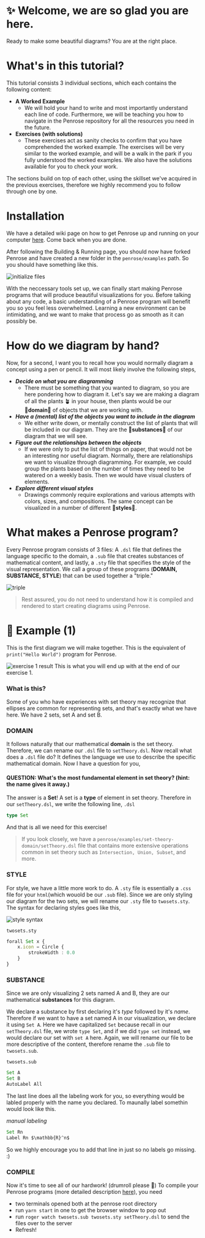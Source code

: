 # ✨ Welcome, we are so glad you are here.
Ready to make some beautiful diagrams? You are at the right place. 

# What's in this tutorial? 
This tutorial consists 3 individual sections, which each contains the following content:
- **A Worked Example**
    - We will hold your hand to write and most importantly understand each line of code. Furthermore, we will be teaching you how to navigate in the Penrose repository for all the resources you need in the future. 
- **Exercises (with solutions)**
    - These exercises act as sanity checks to confirm that you have comprehended the worked example. The exercises will be very similar to the worked example, and will be a walk in the park if you fully understood the worked examples. We also have the solutions available for you to check your work. 
  
The sections build on top of each other, using the skillset we've acquired in the previous exercises, therefore we highly recommend you to follow through one by one. 

# Installation
We have a detailed wiki page on how to get Penrose up and running on your computer [here](https://github.com/penrose/penrose/wiki/Building-and-running). Come back when you are done. 

After following the Building & Running page, you should now have forked Penrose and have created a new folder in the `penrose/examples` path. So you should have something like this.

![initialize files](https://github.com/penrose/penrose/blob/docs-edit/assets/tutorial/initializa_file.png)

With the neccessary tools set up, we can finally start making Penrose programs that will produce beautiful visualizations for you. Before talking about any code, a basic understanding of a Penrose program will benefit you so you feel less overwhelmed. Learning a new environment can be intimidating, and we want to make that process go as smooth as it can possibly be.

# How do we diagram by hand? 
Now, for a second, I want you to recall how you would normally diagram a concept using a pen or pencil. It will most likely involve the following steps,
* **_Decide on what you are diagramming_**
    * There must be something that you wanted to diagram, so you are here pondering how to diagram it. Let's say we are making a diagram of all the plants 🪴 in your house, then plants would be our 🔹**domain**🔹 of objects that we are working with. 
* **_Have a (mental) list of the objects you want to include in the diagram_**
    * We either write down, or mentally construct the list of plants that will be included in our diagram. They are the 🔹**substances**🔹 of our diagram that we will see. 
* **_Figure out the relationships between the objects_**
    *  If we were only to put the list of things on paper, that would not be an interesting nor useful diagram. Normally, there are relationships we want to visualize through diagramming. For example, we could group the plants based on the number of times they need to be watered on a weekly basis. Then we would have visual clusters of elements.
* **_Explore different visual styles_**
    * Drawings commonly require explorations and various attempts with colors, sizes, and compositions. The same concept can be visualized in a number of different 🔹**styles**🔹. 

# What makes a Penrose program? 
Every Penrose program consists of 3 files: A `.dsl`  file that defines the language specific to the domain, a `.sub` file that creates substances of mathematical content, and lastly, a `.sty` file that specifies the style of the visual representation. We call a group of these programs (**DOMAIN, SUBSTANCE, STYLE**) that can be used together a "triple." 

![triple](https://github.com/penrose/penrose/blob/docs-edit/assets/tutorial/triple.png)

> Rest assured, you do not need to understand how it is compiled and rendered to start creating diagrams using Penrose. 

# 📖 Example (1)
This is the first diagram we will make together. This is the equivalent of ```print("Hello World")``` program for Penrose.

![exercise 1 result](https://github.com/penrose/penrose/blob/docs-edit/assets/tutorial/2sets.png)
This is what you will end up with at the end of our exercise 1. 

### What is this? 
Some of you who have experiences with set theory may recognize that ellipses are common for representing sets, and that's exactly what we have here. We have 2 sets, set A and set B. 

### DOMAIN
It follows naturally that our mathematical **domain** is the set theory. Therefore, we can rename our `.dsl` file to `setTheory.dsl`. Now recall what does a `.dsl` file do? It defines the language we use to describe the specific mathematical domain. Now I have a question for you,

#### QUESTION: What's the most fundamental element in set theory? (hint: the name gives it away.)

The answer is a **Set**! A set is a **type** of element in set theory. Therefore in our `setTheory.dsl`, we write the following line,
`.dsl`
```typescript
type Set
```
And that is all we need for this exercise! 

> If you look closely, we have a `penrose/examples/set-theory-domain/setTheory.dsl` file that contains more extensive operations common in set theory such as `Intersection, Union, Subset`, and more. 

### STYLE
For style, we have a little more work to do. A `.sty` file is essentially a `.css` file for your `html`(which wouold be our `.sub` file). Since we are only styling our diagram for the two sets, we will rename our `.sty` file to `twosets.sty`. The syntax for declaring styles goes like this,

![style syntax](https://github.com/penrose/penrose/blob/docs-edit/assets/tutorial/style_syntax.png)

`twosets.sty`
```typescript
forall Set x {
    x.icon = Circle {
        strokeWidth : 0.0
    }
}
```

### SUBSTANCE
Since we are only visualizing 2 sets named A and B, they are our mathematical **substances** for this diagram. 

We declare a substance by first declaring it's *type* followed by it's *name*. Therefore if we want to have a set named A in our visualization, we declare it using `Set A`. Here we have capitalized `Set` because recall in our `setTheory.dsl` file, we wrote `type Set`, and if we did `type set` instead, we would declare our set with `set A` here. Again, we will rename our file to be more descriptive of the content, therefore rename the `.sub` file to `twosets.sub`. 

`twosets.sub`
```typescript
Set A
Set B 
AutoLabel All
```
The last line does all the labeling work for you, so everything would be labled properly with the name you declared. To maunally label somethin would look like this. 

*manual labeling*
```typescript
Set Rn
Label Rn $\mathbb{R}^n$
```
So we highly encourage you to add that line in just so no labels go missing. :) 

### COMPILE
Now it's time to see all of our hardwork! (drumroll please 🥁) To compile your Penrose programs (more detailed description [here](https://github.com/penrose/penrose/wiki/Getting-started)), you need 
* two terminals opened both at the penrose root directory
* run `yarn start` in one to get the browser window to pop out
* run `roger watch twosets.sub twosets.sty setTheory.dsl` to send the files over to the server
* Refresh! 
